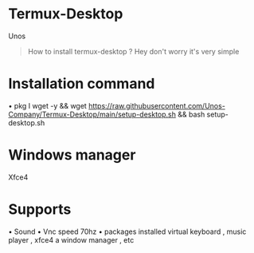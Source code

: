 # Termux-Desktop
   Unos
  >How to install termux-desktop ?
   Hey don't worry it's very simple
  
# Installation command
 • pkg I wget -y && wget https://raw.githubusercontent.com/Unos-Company/Termux-Desktop/main/setup-desktop.sh && bash setup-desktop.sh

# Windows manager 
   Xfce4 

# Supports
  • Sound
  • Vnc speed 70hz
  • packages installed virtual keyboard , music player , xfce4 a window manager , etc
